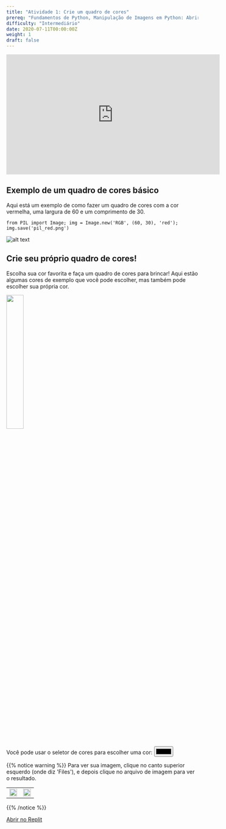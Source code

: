 ```yaml
---
title: "Atividade 1: Crie um quadro de cores"
prereq: "Fundamentos de Python, Manipulação de Imagens em Python: Abrir uma Imagem, Pixels em Python: Cores e Pixels"
difficulty: "Intermediário"
date: 2020-07-11T00:00:00Z
weight: 1
draft: false
---
```


<iframe width="560" height="315" src="https://www.youtube.com/embed/Nz3Uz4kBoUU" frameborder="0" allow="accelerometer; autoplay; encrypted-media; gyroscope; picture-in-picture" allowfullscreen></iframe>

## Exemplo de um quadro de cores básico

Aqui está um exemplo de como fazer um quadro de cores com a cor vermelha, uma largura de 60 e um comprimento de 30.

`from PIL import Image; img = Image.new('RGB', (60, 30), 'red'); img.save('pil_red.png')`

![alt text](../../media/whileloopbefore.png "imagem mostrando o primeiro exemplo da atividade")

## Crie seu próprio quadro de cores!

Escolha sua cor favorita e faça um quadro de cores para brincar! Aqui estão algumas cores de exemplo que você pode escolher, mas também pode escolher sua própria cor.

<img src="../../media/Color-chart.png" width=30%>

<label for="colorpicker">Você pode usar o seletor de cores para escolher uma cor:</label>
<input type="color" id="colorpicker">

{{% notice warning %}}
Para ver sua imagem, clique no canto superior esquerdo (onde diz 'Files'), e depois clique no arquivo de imagem para ver o resultado.
<div style="width:100%">
    <table>
        <td>
            <img src="../../media/open-file1.png" width=100%>
        </td>
        <td>
            <img src="../../media/open-file2.png" width=100%>
        </td>
    </table>
</div>
{{% /notice %}}

<a class="my-2 mx-4 btn btn-info" href="https://replit.com/@nuevofoundation/Python-Pixel-Activity1" target="_blank">Abrir no Replit</a>
